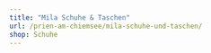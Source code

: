 ```yaml
---
title: "Mila Schuhe & Taschen"
url: /prien-am-chiemsee/mila-schuhe-und-taschen/
shop: Schuhe
---
```

